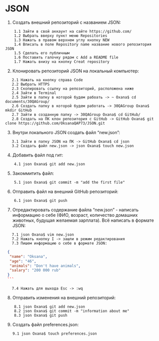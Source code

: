 # JSON
1. Создать внешний репозиторий c названием JSON:
```
    1.1 Зайти в свой аккаунт на сайте https://github.com/ 
    1.2 Выбрать вверху пункт меню Repositories
    1.3 Нажать в правом верхнем углу кнопку NEW
    1.4 Вписать в поле Repository name название нового репозитория JSON
    1.5 Сделать его публичным
    1.6 Поставить галочку рядом с Add a README file
    1.7 Нажать внизу на кнопку Creat repository
```
2. Клонировать репозиторий JSON на локальный компьютер:
```
   2.1 Нажать на кнопку справа Code
   2.2 Выбрать HTTPS
   2.3 Скопировать ссылку на репозиторий, расположена ниже
   2.4 Зайти в Terminal
   2.5 Зайти в папку в которой будем рабоать -> ~ Oxana$ cd documents/30QAGroup/
   2.6 Создать папку в которой будем работать -> 30QAGroup Oxana$ mkdir GitHub
   2.7 Зайти в созданную папку -> 30QAGroup Oxana$ cd GitHub/
   2.8 Создать на ПК клон репозитория c GitHub -> GitHub Oxana$ git clone https://github.com/OksanaQAP73/JSON.git
```
3. Внутри локального JSON создать файл “new.json”:
```
   3.1 Зайти в папку JSON на ПК -> GitHub Oxana$ cd json
   3.2 Создать файл new.json -> json Oxana$ touch new.json
```
4. Добавить файл под гит:
```
    4.1 json Oxana$ git add new.json
```
5. Закоммитить файл:
```
    5.1 json Oxana$ git commit -m "add the first file"
```
6. Отправить файл на внешний GitHub репозиторий:
```
    6.1 json Oxana$ git push
```
7. Отредактировать содержание файла “new.json” - написать информацию о себе (ФИО, возраст, количество домашних животных, будущая желаемая зарплата). Всё написать в формате JSON:
```
   7.1 json Oxana$ vim new.json
   7.2 Нажать кнопку I -> зашли в режим редактирования
   7.3 Пишем информацию о себе в формате JSON:
```
   ```json
    {
     "name": "Oksana",
     "age": "46",
     "animals": "Don't have animals",
     "salary": "200 000 rub"
    }
    ```
```
```
   7.4 Нажать для выхода Esc -> :wq
```
8. Отправить изменения на внешний репозиторий:
```
    8.1 json Oxana$ git add new.json
    8.2 json Oxana$ git commit -m "information about me"
    8.3 json Oxana$ git push
```
9. Создать файл preferences.json:
    ```
    9.1 json Oxana$ touch preferences.json
    ```

